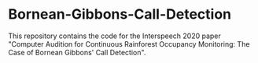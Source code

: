 # Bornean-Gibbons-Call-Detection
This repository contains the code for the Interspeech 2020 paper "Computer Audition for Continuous Rainforest Occupancy Monitoring: The Case of Bornean Gibbons' Call Detection".
